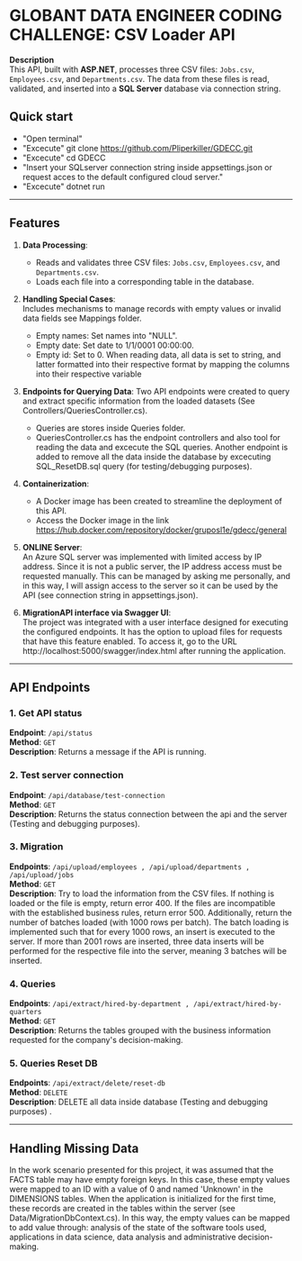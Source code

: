# GLOBANT DATA ENGINEER CODING CHALLENGE: CSV Loader API  


**Description**  
This API, built with **ASP.NET**, processes three CSV files: `Jobs.csv`, `Employees.csv`, and `Departments.csv`. The data from these files is read, validated, and inserted into a **SQL Server** database via connection string.  

## Quick start
- "Open terminal"
- "Excecute" git clone https://github.com/Pliperkiller/GDECC.git
- "Excecute" cd GDECC
- "Insert your SQLserver connection string inside appsettings.json or request acces to the default configured cloud server."
- "Excecute" dotnet run

---
## Features  

1. **Data Processing**:  
   - Reads and validates three CSV files: `Jobs.csv`, `Employees.csv`, and `Departments.csv`.  
   - Loads each file into a corresponding table in the database.  

2. **Handling Special Cases**:  
   Includes mechanisms to manage records with empty values or invalid data fields see Mappings folder.  
   - Empty names: Set names into "NULL".
   - Empty date: Set date to 1/1/0001 00:00:00.
   - Empty id: Set to 0.
  When reading data, all data is set to string, and latter formatted into their respective format by mapping the columns into their respective variable
    
3. **Endpoints for Querying Data**:
  Two API endpoints were created to query and extract specific information from the loaded datasets (See Controllers/QueriesController.cs).  
   - Queries are stores inside Queries folder.
   - QueriesController.cs has the endpoint controllers and also tool for reading the data and excecute the SQL queries.
  Another endpoint is added to remove all the data inside the database by excecuting SQL_ResetDB.sql query (for testing/debugging purposes).

5. **Containerization**:  
   - A Docker image has been created to streamline the deployment of this API.  
   - Access the Docker image in the link https://hub.docker.com/repository/docker/gruposl1e/gdecc/general
  
4. **ONLINE Server**:  
An Azure SQL server was implemented with limited access by IP address. Since it is not a public server, the IP address access must be requested manually. This can be managed by asking me personally, and in this way, I will assign access to the server so it can be used by the API (see connection string in appsettings.json). 

5. **MigrationAPI interface via Swagger UI**:  
The project was integrated with a user interface designed for executing the configured endpoints. It has the option to upload files for requests that have this feature enabled. To access it, go to the URL http://localhost:5000/swagger/index.html after running the application.

---

## API Endpoints  

### 1. **Get API status**  
   **Endpoint**: `/api/status`  
   **Method**: `GET`  
   **Description**: Returns a message if the API is running.  

### 2. **Test server connection**  
   **Endpoint**: `/api/database/test-connection`  
   **Method**: `GET`  
   **Description**: Returns the status connection between the api and the server (Testing and debugging purposes).

### 3. **Migration**  
   **Endpoints**: `/api/upload/employees , /api/upload/departments , /api/upload/jobs`  
   **Method**: `GET`  
   **Description**: Try to load the information from the CSV files. If nothing is loaded or the file is empty, return error 400. If the files are incompatible with the established business rules, return error 500. Additionally, return the number of batches loaded (with 1000 rows per batch). The batch loading is implemented such that for every 1000 rows, an insert is executed to the server. If more than 2001 rows are inserted, three data inserts will be performed for the respective file into the server, meaning 3 batches will be inserted. 

### 4. **Queries**  
   **Endpoints**: `/api/extract/hired-by-department , /api/extract/hired-by-quarters`  
   **Method**: `GET`  
   **Description**: Returns the tables grouped with the business information requested for the company's decision-making.

### 5. **Queries Reset DB**  
   **Endpoints**: `/api/extract/delete/reset-db`  
   **Method**: `DELETE`  
   **Description**: DELETE all data inside database (Testing and debugging purposes) .

---

## Handling Missing Data  

In the work scenario presented for this project, it was assumed that the FACTS table may have empty foreign keys. In this case, these empty values were mapped to an ID with a value of 0 and named 'Unknown' in the DIMENSIONS tables. When the application is initialized for the first time, these records are created in the tables within the server (see Data/MigrationDbContext.cs). In this way, the empty values can be mapped to add value through: analysis of the state of the software tools used, applications in data science, data analysis and administrative decision-making.
